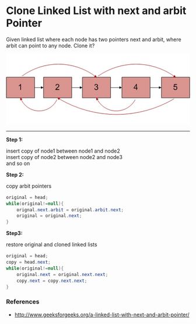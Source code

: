 # Clone Linked List with next and arbit Pointer

Given linked list where each node has two pointers next and arbit, where arbit can point to any node. Clone it?

![list_arbit.jpeg](files/list_arbit.jpeg)

---

**Step 1:**

insert copy of node1 between node1 and node2  
insert copy of node2 between node2 and node3  
and so on

**Step 2:**

copy arbit pointers

```java
original = head;
while(original!=null){
    orignal.next.arbit = original.arbit.next;
    original = original.next;
}
```

**Step3:**

restore original and cloned linked lists

```java
original = head;
copy = head.next;
while(original!=null){
    original.next = original.next.next;
    copy.next = copy.next.next;
}
```

### References

* <http://www.geeksforgeeks.org/a-linked-list-with-next-and-arbit-pointer/>
